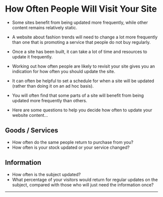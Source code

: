 # How Often People Will Visit Your Site

- Some sites benefit from being updated more frequently, while other content remains relatively static.
- A website about fashion trends will need to change a lot more frequently than one that is promoting a service that people do not buy regularly.
- Once a site has been built, it can take a lot of time and resources to update it frequently.
- Working out how often people are likely to revisit your site gives you an indication for how often you should update the site.

- It can often be helpful to set a schedule for when a site will be updated (rather than doing it on an ad hoc basis).
- You will often find that some parts of a site will benefit from being updated more frequently than others.

- Here are some questions to help you decide how often to update your website content...
## Goods / Services

- How often do the same people return to purchase from you?
- How often is your stock updated or your service changed?
## Information

- How often is the subject updated?
- What percentage of your visitors would return for regular updates on the subject, compared with those who will just need the information once?

---
